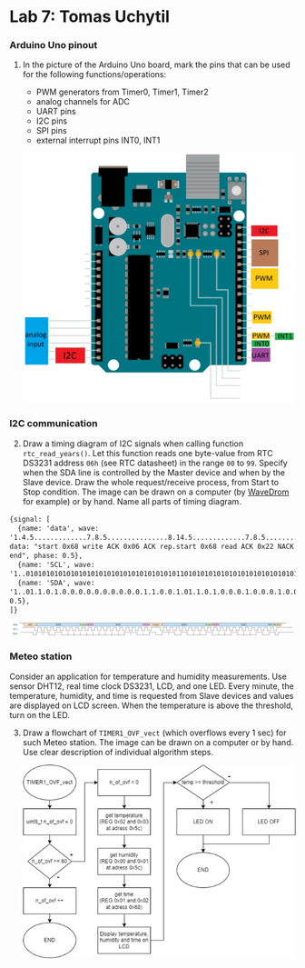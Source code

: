# Lab 7: Tomas Uchytil

### Arduino Uno pinout

1. In the picture of the Arduino Uno board, mark the pins that can be used for the following functions/operations:
   * PWM generators from Timer0, Timer1, Timer2
   * analog channels for ADC
   * UART pins
   * I2C pins
   * SPI pins
   * external interrupt pins INT0, INT1

   ![your figure](img/UNO_pinout.jpg)

### I2C communication

2. Draw a timing diagram of I2C signals when calling function `rtc_read_years()`. Let this function reads one byte-value from RTC DS3231 address `06h` (see RTC datasheet) in the range `00` to `99`. Specify when the SDA line is controlled by the Master device and when by the Slave device. Draw the whole request/receive process, from Start to Stop condition. The image can be drawn on a computer (by [WaveDrom](https://wavedrom.com/) for example) or by hand. Name all parts of timing diagram.
```wavedrom
{signal: [
  {name: 'data', wave: '1.4.5.............7.8.5...............8.14.5.............7.8.5...............6.4.1', data: "start 0x68 write ACK 0x06 ACK rep.start 0x68 read ACK 0x22 NACK end", phase: 0.5},
  {name: 'SCL', wave: '1..01010101010101010101010101010101010101101010101010101010101010101010101010101..'},
  {name: 'SDA', wave: '1..01.1.0.1.0.0.0.0.0.0.0.0.0.0.1.1.0.0.1.01.1.0.1.0.0.0.1.0.0.0.1.0.0.0.1.0.1.01.',phase: 0.5},
]}
```
   ![I2C waveform](img/I2C_year.jpg)

### Meteo station

Consider an application for temperature and humidity measurements. Use sensor DHT12, real time clock DS3231, LCD, and one LED. Every minute, the temperature, humidity, and time is requested from Slave devices and values are displayed on LCD screen. When the temperature is above the threshold, turn on the LED.

3. Draw a flowchart of `TIMER1_OVF_vect` (which overflows every 1&nbsp;sec) for such Meteo station. The image can be drawn on a computer or by hand. Use clear description of individual algorithm steps.

   ![flowchart](img/temp_hum_time_diagram.jpg)